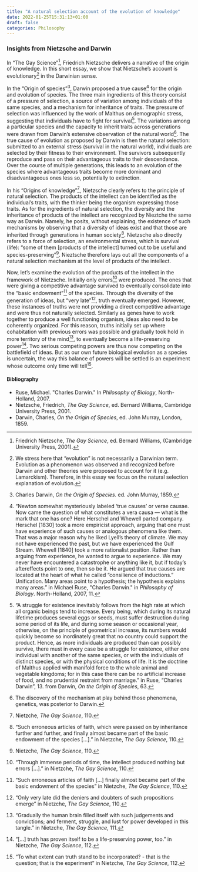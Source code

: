 ```yaml
---
title: "A natural selection account of the evolution of knowledge"
date: 2022-01-25T15:31:13+01:00
draft: false
categories: Philosophy
---
```


### Insights from Nietzsche and Darwin

In “The Gay Science”[^1], Friedrich Nietzsche delivers a narrative of the origin of knowledge. In this short essay, we show that Nietzsche’s account is evolutionary[^2] in the Darwinian sense.

In the “Origin of species”[^3], Darwin proposed a true cause[^4] for the origin and evolution of species. The three main ingredients of this theory consist of a pressure of selection, a source of variation among individuals of the same species, and a mechanism for inheritance of traits. The pressure of selection was influenced by the work of Malthus on demographic stress, suggesting that individuals have to fight for survival[^5]. The variations among a particular species and the capacity to inherit traits across generations were drawn from Darwin’s extensive observation of the natural world[^6]. The true cause of evolution as proposed by Darwin is then the natural selection: submitted to an external stress (survival in the natural world), individuals are selected by their fitness to their environment. The survivors subsequently reproduce and pass on their advantageous traits to their descendance. Over the course of multiple generations, this leads to an evolution of the species where advantageous traits become more dominant and disadvantageous ones less so, potentially to extinction.

In his “Origins of knowledge”[^7], Nietzsche clearly refers to the principle of natural selection. The products of the intellect can be identified as the individual’s traits, with the thinker being the organism expressing those traits. As for the ingredients of natural selection, the diversity and the inheritance of products of the intellect are recognized by Nieztche the same way as Darwin. Namely, he posits, without explaining, the existence of such mechanisms by observing that a diversity of ideas exist and that those are inherited through generations in human society[^8]. Nietzsche also directly refers to a force of selection, an environmental stress, which is survival (life): “some of them [products of the intellect] turned out to be useful and species-preserving”[^9]. Nieztsche therefore lays out all the components of a natural selection mechanism at the level of products of the intellect.

Now, let’s examine the evolution of the products of the intellect in the framework of Nietzsche. Initially only errors[^10] were produced. The ones that were giving a competitive advantage survived to eventually consolidate into the “basic endowment”[^11] of the species. Through the diversity of the generation of ideas, but “very late”[^12], truth eventually emerged. However, these instances of truths were not providing a direct competitive advantage and were thus not naturally selected. Similarly as genes have to work together to produce a well functioning organism, ideas also need to be coherently organized. For this reason, truths initially set up where cohabitation with previous errors was possible and gradually took hold in more territory of the mind[^13], to eventually become a life-preserving power[^14]. Two serious competing powers are thus now competing on the battlefield of ideas. But as our own future biological evolution as a species is uncertain, the way this balance of powers will be settled is an experiment whose outcome only time will tell[^15].

#### Bibliography

- Ruse, Michael. "Charles Darwin." In *Philosophy of Biology*, North-Holland, 2007.
- Nietzsche, Friedrich, *The Gay Science*, ed. Bernard Williams, Cambridge University Press, 2001.
- Darwin, Charles, *On the Origin of Species*, ed. John Murray, London, 1859.



[^1]: Friedrich Nietzsche, *The Gay Science*, ed. Bernard Williams, (Cambridge University Press, 2001).
[^2]: We stress here that “evolution” is not necessarily a Darwinian term. Evolution as a phenomenon was observed and recognized before Darwin and other theories were proposed to account for it (e.g. Lamarckism). Therefore, in this essay we focus on the natural selection explanation of evolution.
[^3]: Charles Darwin, *On the Origin of Species.* ed. John Murray, 1859.
[^4]: “Newton somewhat mysteriously labeled ‘true causes’ or verae causae. Now came the question of what constitutes a vera causa — what is the mark that one has one? Here Herschel and Whewell parted company. Herschel [1830] took a more empiricist approach, arguing that one must have experience of such causes or analogous phenomena like them. That was a major reason why he liked Lyell’s theory of climate. We may not have experienced the past, but we have experienced the Gulf Stream. Whewell [1840] took a more rationalist position. Rather than arguing from experience, he wanted to argue to experience. We may never have encountered a catastrophe or anything like it, but if today’s aftereffects point to one, then so be it. He argued that true causes are located at the heart of what he called “consilience of inductions.” Unification. Many areas point to a hypothesis; the hypothesis explains many areas.” in Michael Ruse, "Charles Darwin." in *Philosophy of Biology*. North-Holland, 2007, 11.
[^5]: “A struggle for existence inevitably follows from the high rate at which all organic beings tend to increase. Every being, which during its natural lifetime produces several eggs or seeds, must suffer destruction during some period of its life, and during some season or occasional year, otherwise, on the principle of geometrical increase, its numbers would quickly become so inordinately great that no country could support the product. Hence, as more individuals are produced than can possibly survive, there must in every case be a struggle for existence, either one individual with another of the same species, or with the individuals of distinct species, or with the physical conditions of life. It is the doctrine of Malthus applied with manifold force to the whole animal and vegetable kingdoms; for in this case there can be no artificial increase of food, and no prudential restraint from marriage.” in Ruse, “Charles Darwin”, 13. from Darwin, *On the Origin of Species*, 63.
[^6]:  The discovery of the mechanism at play behind those phenomena, genetics, was posterior to Darwin.
[^7]:  Nietzche, *The Gay Science*, 110.
[^8]: “Such erroneous articles of faith, which were passed on by inheritance further and further, and finally almost became part of the basic endowment of the species  [...].” in Nietzche, *The Gay Science*, 110.
[^9]:  Nietzche, *The Gay Science*, 110.
[^10]: “Through immense periods of time, the intellect produced nothing but errors [...].” in Nietzche, *The Gay Science*, 110.
[^11]: “Such erroneous articles of faith [...] finally almost became part of the basic endowment of the species” in Nietzche, *The Gay Science*, 110.
[^12]: “Only very late did the deniers and doubters of such propositions emerge” in Nietzche, *The Gay Science*, 110.
[^13]: “Gradually the human brain filled itself with such judgements and convictions; and ferment, struggle, and lust for power developed in this tangle.” in Nietzche, *The Gay Science*, 111.
[^14]: “[...] truth has proven itself to be a life-preserving power, too.” in Nietzche, *The Gay Science*, 112.
[^15]: “To what extent can truth stand to be incorporated? - that is the question; that is the experiment” in Nietzche, *The Gay Science*, 112.
